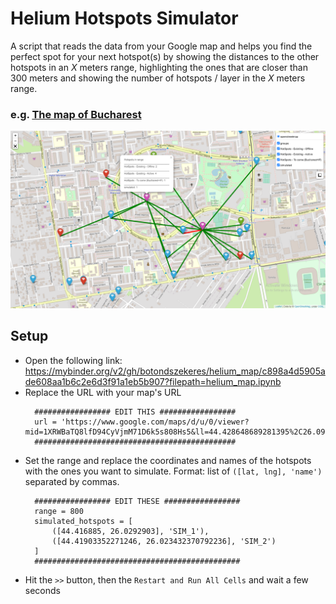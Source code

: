 # Helium Hotspots Simulator

A script that reads the data from your Google map and
helps you find the perfect spot for your next hotspot(s) by
showing the distances to the other hotspots in an *X* meters
range, highlighting the ones that are closer than 300 meters
and showing the number of hotspots / layer in the *X* meters
range.

### e.g. [The map of Bucharest](https://www.google.com/maps/d/u/0/viewer?mid=1XRWBaTQ8lfD94CyVjmM71D6k5s808Hs5&ll=44.428648689281395%2C26.095210930261587&z=13&fbclid=IwAR3qk2Xtk1kGEZYZLhdqVFPEKeTZlI5nHJeQK2SZ6CS0fjLfFyAkBBk6L_4)

![Bucharest](https://github.com/botondszekeres/helium_map/blob/main/hotspot_details.PNG)

## Setup
- Open the following link: https://mybinder.org/v2/gh/botondszekeres/helium_map/c898a4d5905ade608aa1b6c2e6d3f91a1eb5b907?filepath=helium_map.ipynb
- Replace the URL with your map's URL
  ```
    ################# EDIT THIS #################
    url = 'https://www.google.com/maps/d/u/0/viewer?mid=1XRWBaTQ8lfD94CyVjmM71D6k5s808Hs5&ll=44.428648689281395%2C26.095210930261587&z=13&fbclid=IwAR3qk2Xtk1kGEZYZLhdqVFPEKeTZlI5nHJeQK2SZ6CS0fjLfFyAkBBk6L_4'
    #############################################
  ```
- Set the range and replace the coordinates and names
  of the hotspots with the ones you want to simulate.
  Format: list of `([lat, lng], 'name')` separated by commas.
  ```
    ################# EDIT THESE #################
    range = 800
    simulated_hotspots = [
        ([44.416885, 26.0292903], 'SIM_1'),
        ([44.41903352271246, 26.023432370792236], 'SIM_2')
    ]
    ##############################################
  ```
- Hit the `>>` button, then the `Restart and Run All Cells` and wait a few seconds
